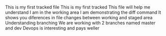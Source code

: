 This is my first tracked file
This is my first tracked 
This file will help me understand
I am in the working area
I am demonstrating the diff command
It shows you diferences in file changes between working and staged area
Understanding branching
We are working with 2 branches named master and dev
Devops is interesting and pays weller
